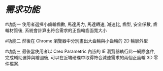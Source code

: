 *需求功能*
==

#功能一
使用者選擇小齒輪齒數, 馬達馬力, 馬達轉速, 減速比, 齒型, 安全係數, 齒輪材質後, 系統會計算出符合需求的正齒輪齒面寬大小

#功能二
然後在 Chrome 瀏覽器中分別畫出大齒輪與小齒輪的 2D 輪廓外型

#功能三
最後當使用者以 Creo Parametric 內嵌的 IE 瀏覽器執行此一網際套件, 完成輔助運算與繪圖後, 可以在近端硬碟中取得符合減速需求的兩個正齒輪 3D 零件檔案.